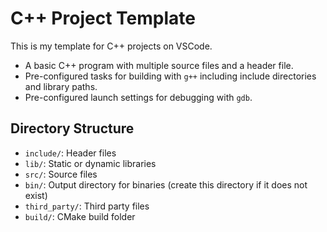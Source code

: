 # C++ Project Template

This is my template for C++ projects on VSCode.

- A basic C++ program with multiple source files and a header file.
- Pre-configured tasks for building with `g++` including include directories and library paths.
- Pre-configured launch settings for debugging with `gdb`.

## Directory Structure

- `include/`: Header files
- `lib/`: Static or dynamic libraries
- `src/`: Source files
- `bin/`: Output directory for binaries (create this directory if it does not exist)
- `third_party/`: Third party files
- `build/`: CMake build folder
